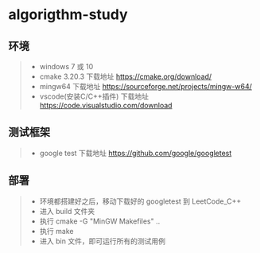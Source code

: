 # algorigthm-study

## 环境
> + windows 7 或 10
> + cmake 3.20.3   下载地址 https://cmake.org/download/
> + mingw64   下载地址 https://sourceforge.net/projects/mingw-w64/
> + vscode(安装C/C++插件) 下载地址 https://code.visualstudio.com/download

## 测试框架
> + google test 下载地址 https://github.com/google/googletest

## 部署
> + 环境都搭建好之后，移动下载好的 googletest 到 LeetCode_C++ 
> + 进入 build 文件夹
> + 执行 cmake -G "MinGW Makefiles" .. 
> + 执行 make
> + 进入 bin 文件，即可运行所有的测试用例